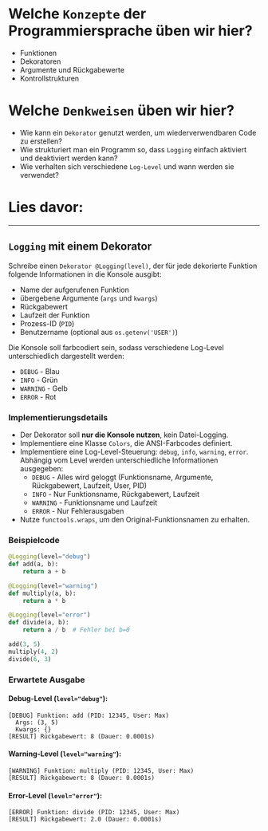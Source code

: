 # Welche `Konzepte` der Programmiersprache üben wir hier?
* Funktionen
* Dekoratoren
* Argumente und Rückgabewerte
* Kontrollstrukturen

# Welche `Denkweisen` üben wir hier?
* Wie kann ein `Dekorator` genutzt werden, um wiederverwendbaren Code zu erstellen?
* Wie strukturiert man ein Programm so, dass `Logging` einfach aktiviert und deaktiviert werden kann?
* Wie verhalten sich verschiedene `Log-Level` und wann werden sie verwendet?

# Lies davor:

---

## `Logging` mit einem Dekorator
Schreibe einen `Dekorator @Logging(level)`, der für jede dekorierte Funktion folgende Informationen in die Konsole ausgibt:
* Name der aufgerufenen Funktion
* übergebene Argumente (`args` und `kwargs`)
* Rückgabewert
* Laufzeit der Funktion
* Prozess-ID (`PID`)
* Benutzername (optional aus `os.getenv('USER')`)

Die Konsole soll farbcodiert sein, sodass verschiedene Log-Level unterschiedlich dargestellt werden:
* `DEBUG` - Blau
* `INFO` - Grün
* `WARNING` - Gelb
* `ERROR` - Rot

### Implementierungsdetails
* Der Dekorator soll **nur die Konsole nutzen**, kein Datei-Logging.
* Implementiere eine Klasse `Colors`, die ANSI-Farbcodes definiert.
* Implementiere eine Log-Level-Steuerung: `debug`, `info`, `warning`, `error`. Abhängig vom Level werden unterschiedliche Informationen ausgegeben:
  * `DEBUG` - Alles wird geloggt (Funktionsname, Argumente, Rückgabewert, Laufzeit, User, PID)
  * `INFO` - Nur Funktionsname, Rückgabewert, Laufzeit
  * `WARNING` - Funktionsname und Laufzeit
  * `ERROR` - Nur Fehlerausgaben
* Nutze `functools.wraps`, um den Original-Funktionsnamen zu erhalten.

### Beispielcode
```python
@Logging(level="debug")
def add(a, b):
    return a + b

@Logging(level="warning")
def multiply(a, b):
    return a * b

@Logging(level="error")
def divide(a, b):
    return a / b  # Fehler bei b=0

add(3, 5)
multiply(4, 2)
divide(6, 3)
```

### Erwartete Ausgabe
#### **Debug-Level (`level="debug"`):**
```
[DEBUG] Funktion: add (PID: 12345, User: Max)
  Args: (3, 5)
  Kwargs: {}
[RESULT] Rückgabewert: 8 (Dauer: 0.0001s)
```

#### **Warning-Level (`level="warning"`):**
```
[WARNING] Funktion: multiply (PID: 12345, User: Max)
[RESULT] Rückgabewert: 8 (Dauer: 0.0001s)
```

#### **Error-Level (`level="error"`):**
```
[ERROR] Funktion: divide (PID: 12345, User: Max)
[RESULT] Rückgabewert: 2.0 (Dauer: 0.0001s)
```

